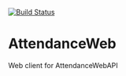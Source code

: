 [![Build Status](https://travis-ci.org/kapantzak/AttendanceWeb.svg?branch=master)](https://travis-ci.org/kapantzak/AttendanceWeb)

# AttendanceWeb
Web client for AttendanceWebAPI
